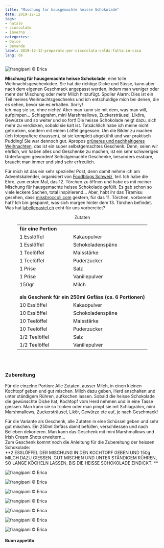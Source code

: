 ```yaml
---
title: "Mischung für hausgemachte heisse Schokolade"
date: 2019-12-12
tags:
- natale
- cioccolato
- inverno
categories:
- Dolce
- Bevande
label: 2019-12-12-preparato-per-cioccolata-calda-fatta-in-casa
lang: de 
---
```

![](../2019-12-12-preparato-per-cioccolata-calda-da-regalare/header.jpeg "frangipani © Erica")

**Mischung für hausgemachte heisse Schokolade**, eine tolle Weihnachtsgeschenkidee. Sie hat die richtige Dicke und Süsse, kann aber nach dem eigenen Geschmack angepasst werden, indem man weniger oder mehr der Mischung oder mehr Milch hinzufügt.
Spoiler Alarm: Dies ist ein Teil meines Weihnachtsgeschenks und ich entschuldige mich bei denen, die es sehen, bevor sie es erhalten. Sorry!
<br />
Ich mag sie so, ohne nichts! Aber man kann sie mit dem, was man will, aufpimpen... Schlagrahm, mini Marshmallows, Zuckersträusel, Liköre, Gewürze und so weiter und so fort! Die heisse Schokolade neigt dazu, sich mehr zu verdicken, sobald sie kalt ist. Tatsächlich habe ich meine nicht getrunken, sondern mit einem Löffel gegessen. Um die Bilder zu machen (ich fotografiere draussen), ist sie komplett abgekühlt und war praktisch Pudding! Sie war dennoch gut. Apropos <a href="https://frangipani.raiano.ch/2019-12-06-consiglio-green-numero-4-de/" target="_blank">grüneres und nachhaltigeres Weihnachten</a>, das ist ein super selbstgemachtes Geschenk. Denn, seien wir ehrlich, wir haben alles und Geschenke zu machen, ist ein sehr schwieriges Unterfangen geworden! Selbstgemachte Geschenke, besonders essbare, braucht man immer und sind sehr erfreulich.

Für mich ist das ein sehr spezieller Post, denn damit nehme ich am Adventskalender, organisiert von <a href="https://www.foodblogs-schweiz.ch" target="_blank">Foodblogs Schweiz</a>, teil. Ich habe die Ehre, zum ersten Mal, das 12. Törchen zu öffnen und habe es mit meiner Mischung für hausgemachte heisse Schokolade gefüllt. Es gab schon so viele leckere Sachen, total inspirierend... Aber, habt ihr das Tiramisu gesehen, dass <a href="https://missbroccoli.com/lebkuchen-schichtdessert/" target="_blank">missbroccoli.com</a> gestern, für das 11. Törchen, vorbereiet hat? Ich bin gespannt, was sich morgen hinter dem 13. Törchen befindet. Was hat <a href="http://www.labellepastel.ch/2019/11/25/gingerbread-cupcakes/" target="_blank">labellepastel.ch</a> echt für uns vorbereitet?


<div id="wrapper" style="text-align: center">
  <div id="yourdiv" style="display: inline-block;">
    <div class="ingredients" itemscope itemtype="http://schema.org/Recipe">
      <span itemprop="name" style="display:none;">Mischung für hausgemachte heisse Schokolade</span>
      <span itemprop="recipeCategory" style="display:none;">Süsses</span>
      <img itemprop="image" style="display:none;" class="ignore-gallery-item" src="../2019-12-12-preparato-per-cioccolata-calda-da-regalare/header.jpeg"/>
      <span itemprop="author" style="display:none;">Erica Raiano</span>
      <span itemprop="description" style="display:none;">Mischung für hausgemachte heisse Schokolade, eine tolle Weihnachtsgeschenkidee.</span>
      <div class="ingredients-title">Zutaten</div>
      <table>
        <tbody>
          <tr>          
            <td colspan="2"><b>für eine Portion</b></td>
          </tr>      
          <tr itemprop="recipeIngredient">
            <td>1 Esslöffel</td>
            <td>Kakaopulver</td>
          </tr>
          <tr itemprop="recipeIngredient">
            <td>1 Esslöffel</td>
            <td>Schokoladenspäne</td>
          </tr>
          <tr itemprop="recipeIngredient">
            <td>1 Teelöffel</td>
            <td>Maisstärke</td>
          </tr>
          <tr itemprop="recipeIngredient">
            <td>1 Teelöffel</td>
            <td>Puderzucker</td>
          </tr>
          <tr itemprop="recipeIngredient">
            <td>1 Prise</td>
            <td>Salz</td>
          </tr>
          <tr itemprop="recipeIngredient">
            <td>1 Prise</td>
            <td>Vanillepulver</td>  
          </tr>
          <tr itemprop="recipeIngredient">
            <td>150gr</td>
            <td>Milch</td>
          </tr>
          <tr style="height: 15px;"></tr>
          <tr>          
            <td colspan="2"><b>als Geschenk für ein 250ml Gefäss (ca. 6 Portionen)</b></td>
          </tr>
          <tr itemprop="recipeIngredient">
            <td>10 Esslöffel</td>
            <td>Kakaopulver</td>
          </tr>
          <tr itemprop="recipeIngredient">
            <td>10 Esslöffel</td>
            <td>Schokoladenspäne</td>
          </tr>
          <tr itemprop="recipeIngredient">
            <td>10 Teelöffel</td>
            <td>Maisstärke</td>
          </tr>
          <tr itemprop="recipeIngredient">
            <td>10 Teelöffel</td>
            <td>Puderzucker</td>
          </tr>
          <tr itemprop="recipeIngredient">
            <td>1/2 Teelöffel</td>
            <td>Salz</td>
          </tr>
          <tr itemprop="recipeIngredient">
            <td>1/2 Teelöffel</td>
            <td>Vanillepulver</td>
          </tr>
        </tbody>
      </table>
      <br></br>
    </div>
  </div>
</div>


<h3>
  <font color="grey">
    <i class="fa-solid fa-gears"></i>
  </font> Zubereitung
</h3>

Für die einzelne Portion: Alle Zutaten, ausser Milch, in einen kleinen Kochtopf geben und gut mischen. Milch dazu geben, Herd anschalten und unter ständigem Rühren, aufkochen lassen. Sobald die heisse Schokolade die gewünschte Dicke hat, Kochtopf vom Herd nehmen und in eine Tasse giessen. Man kann sie so trinken oder man pimpt sie mit Schlagrahm, mini Marshmallows, Zuckersträusel, Likör, Gewürze etc auf, je nach Geschmack!

Für die Variante als Geschenk, alle Zutaten in eine Schüssel geben und sehr gut mischen. Ein 250ml Gefäss damit befüllen, verschliessen und nach Belieben dekorieren. Man kann das Geschenk mit mini Marshmallows und Irish Cream Shots erweitern...
<br />
Zum Geschenk kommt noch die Anleitung für die Zubereitung der heissen Schokolade:
<br />
**2 ESSLÖFFEL DER MISCHUNG IN DEN KOCHTOPF GEBEN UND 150g MILCH DAZU GIESSEN.
GUT MISCHEN UND UNTER STÄNDIGEM RÜHREN, SO LANGE KÖCHELN LASSEN, BIS DIE HEISSE SCHOKOLADE EINDICKT.
**

![](../2019-12-12-preparato-per-cioccolata-calda-da-regalare/risultato1.jpeg "frangipani © Erica")

![](../2019-12-12-preparato-per-cioccolata-calda-da-regalare/risultato2.jpeg "frangipani © Erica")

![](../2019-12-12-preparato-per-cioccolata-calda-da-regalare/risultato3.jpeg "frangipani © Erica")

![](../2019-12-12-preparato-per-cioccolata-calda-da-regalare/risultato4.jpeg "frangipani © Erica")

![](../2019-12-12-preparato-per-cioccolata-calda-da-regalare/risultato5.jpeg "frangipani © Erica")

![](../2019-12-12-preparato-per-cioccolata-calda-da-regalare/risultato6.jpeg "frangipani © Erica")

![](../2019-12-12-preparato-per-cioccolata-calda-da-regalare/risultato7.jpeg "frangipani © Erica")

<h4>Buon appetito
  <font color="red">
    <i class="fa-regular fa-face-smile"></i>
  </font>
</h4>

